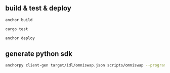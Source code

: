 ## build & test & deploy
```bash
anchor build

cargo test

anchor deploy
```

## generate python sdk
```bash
anchorpy client-gen target/idl/omniswap.json scripts/omniswap --program-id FpdkugsrDzCn57xeFPo6fwRmsnH7FUdJiDK717p3dico
```
